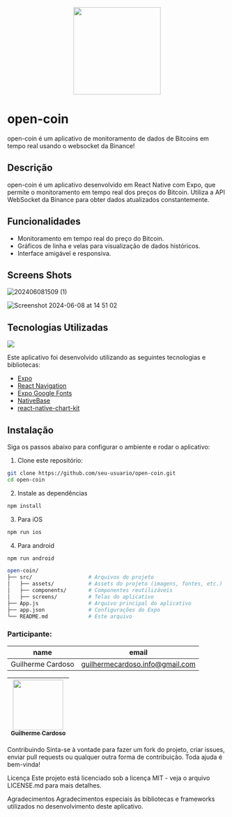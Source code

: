 <div align="center">
<img src="https://github.com/lguilhermecardoso/open-coin/assets/15979107/c215147a-042f-485a-a1d0-13802b91d4e2" width="200"/>
</div>

# open-coin

open-coin é um aplicativo de monitoramento de dados de Bitcoins em tempo real usando o websocket da Binance!

## Descrição

open-coin é um aplicativo desenvolvido em React Native com Expo, que permite o monitoramento em tempo real dos preços do Bitcoin. Utiliza a API WebSocket da Binance para obter dados atualizados constantemente.

## Funcionalidades

- Monitoramento em tempo real do preço do Bitcoin.
- Gráficos de linha e velas para visualização de dados históricos.
- Interface amigável e responsiva.

## Screens Shots
![202406081509 (1)](https://github.com/lguilhermecardoso/open-coin/assets/15979107/b2a9af7f-325a-4a0c-b53c-b743efd1c9be)

![Screenshot 2024-06-08 at 14 51 02](https://github.com/lguilhermecardoso/open-coin/assets/15979107/08692c3a-5303-4385-a8cc-5dd222071616)




## Tecnologias Utilizadas
<img src="https://img.shields.io/static/v1?label=react&message=framework&color=blue&style=for-the-badge&logo=REACT"/>

Este aplicativo foi desenvolvido utilizando as seguintes tecnologias e bibliotecas:

- [Expo](https://www.npmjs.com/package/expo)
- [React Navigation](https://www.npmjs.com/package/react-navigation)
- [Expo Google Fonts](https://www.npmjs.com/package/@expo-google-fonts/dev)
- [NativeBase](https://www.npmjs.com/package/native-base)
- [react-native-chart-kit](https://www.npmjs.com/package/react-native-chart-kit)

## Instalação

Siga os passos abaixo para configurar o ambiente e rodar o aplicativo:

1. Clone este repositório:

```bash
git clone https://github.com/seu-usuario/open-coin.git
cd open-coin

```

2. Instale as dependências

```bash
npm install
```

3. Para iOS

```bash
npm run ios
```

4. Para android

```bash
npm run android
```

```perl
open-coin/
├── src/                  # Arquivos do projeto
│   ├── assets/           # Assets do projeto (imagens, fontes, etc.)
│   ├── components/       # Componentes reutilizáveis
│   ├── screens/          # Telas do aplicativo
├── App.js                # Arquivo principal do aplicativo
├── app.json              # Configurações do Expo
└── README.md             # Este arquivo
```
### Participante: 
|name|email|
| -------- | -------- |
|Guilherme Cardoso | guilhermecardoso.info@gmail.com|

[<img src="https://github.com/lguilhermecardoso.png" width=115 > <br> <sub> Guilherme Cardoso </sub>](https://github.com/lguilhermecardoso) |
| :---: |  

Contribuindo
Sinta-se à vontade para fazer um fork do projeto, criar issues, enviar pull requests ou qualquer outra forma de contribuição. Toda ajuda é bem-vinda!

Licença
Este projeto está licenciado sob a licença MIT - veja o arquivo LICENSE.md para mais detalhes.

Agradecimentos
Agradecimentos especiais às bibliotecas e frameworks utilizados no desenvolvimento deste aplicativo.
